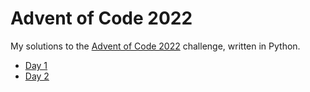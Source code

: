 # Advent of Code 2022

My solutions to the [Advent of Code 2022](https://adventofcode.com/2022) challenge, written in Python.

* [Day 1](https://github.com/jangboolee/advent_of_code_2022/blob/main/01/01_calorie_counting.py)
* [Day 2](https://github.com/jangboolee/advent_of_code_2022/blob/main/02/02_rock_paper_scissors.py)
